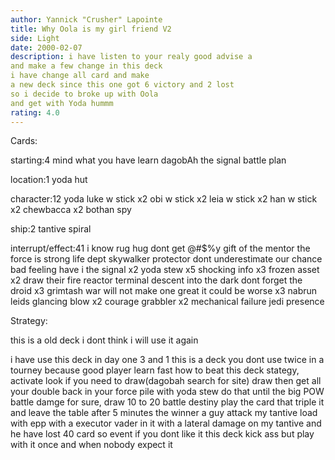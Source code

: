 ```yaml
---
author: Yannick "Crusher" Lapointe
title: Why Oola is my girl friend V2
side: Light
date: 2000-02-07
description: i have listen to your realy good advise a
and make a few change in this deck
i have change all card and make
a new deck since this one got 6 victory and 2 lost
so i decide to broke up with Oola
and get with Yoda hummm
rating: 4.0
---
```

Cards: 

starting:4
mind what you have learn
dagobAh
the signal
battle plan

location:1
yoda hut

character:12
yoda
luke w stick x2
obi w stick x2
leia w stick x2
han w stick x2
chewbacca x2
bothan spy

ship:2
tantive
spiral

interrupt/effect:41
i know
rug hug
dont get @#$%y
gift of the mentor
the force is strong
life dept
skywalker
protector
dont underestimate our chance
bad feeling have i
the signal x2
yoda stew x5
shocking info x3
frozen asset x2
draw their fire
reactor terminal
descent into the dark
dont forget the droid x3
grimtash
war will not make one great
it could be worse x3
nabrun leids
glancing blow x2
courage
grabbler x2
mechanical failure
jedi presence 

Strategy: 

this is a old deck i dont think i will use it again

i have use this deck in day one 3 and 1
this is a deck you dont use twice in a tourney because
good player learn fast how to beat this deck
stategy, activate look if you need to draw(dagobah search for site)
draw then get all your double back in your force pile with yoda stew
do that until the big POW battle damge for sure, draw 10 to 20 battle destiny play the card that triple it
and leave the table after 5 minutes the winner
a guy attack my tantive load with epp with a executor vader in it with a lateral damage on my tantive and he have lost 40 card
so event if you dont like it this deck kick ass but play with it once and when nobody expect it  